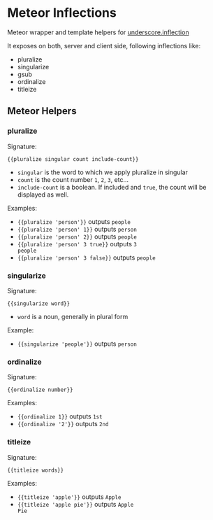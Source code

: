 Meteor Inflections
==================

Meteor wrapper and template helpers for [underscore.inflection](https://github.com/jeremyruppel/underscore.inflection)

It exposes on both, server and client side, following inflections like:

* pluralize
* singularize
* gsub
* ordinalize
* titleize

## Meteor Helpers

### pluralize

Signature:

<code>{{pluralize singular count include-count}}</code>

* <code>singular</code> is the word to which we apply pluralize in singular
* <code>count</code> is the count number <code>1</code>, <code>2</code>, <code>3</code>, etc...
* <code>include-count</code> is a boolean. If included and <code>true</code>,
the count will be displayed as well.

Examples:

* <code>{{pluralize 'person'}}</code> outputs <code>people</code>
* <code>{{pluralize 'person' 1}}</code> outputs <code>person</code>
* <code>{{pluralize 'person' 2}}</code> outputs <code>people</code>
* <code>{{pluralize 'person' 3 true}}</code> outputs <code>3 people</code>
* <code>{{pluralize 'person' 3 false}}</code> outputs <code>people</code>

### singularize

Signature:

<code>{{singularize word}}</code>

* <code>word</code> is a noun, generally in plural form
 
Example:

* <code>{{singularize 'people'}}</code> outputs <code>person</code>

### ordinalize

Signature:

<code>{{ordinalize number}}</code>

Examples:

* <code>{{ordinalize 1}}</code> outputs <code>1st</code>
* <code>{{ordinalize '2'}}</code> outputs <code>2nd</code>

### titleize

Signature:

<code>{{titleize words}}</code>

Examples:

* <code>{{titleize 'apple'}}</code> outputs <code>Apple</code>
* <code>{{titleize 'apple pie'}}</code> outputs <code>Apple Pie</code>
